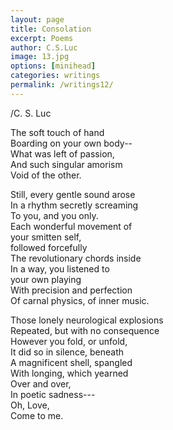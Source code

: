 ```yaml
---
layout: page
title: Consolation
excerpt: Poems
author: C.S.Luc
image: 13.jpg
options: [minihead]
categories: writings
permalink: /writings12/
---
```


/C. S. Luc

The soft touch of hand  
Boarding on your own body--  
What was left of passion,  
And such singular amorism  
Void of the other.  

Still, every gentle sound arose  
In a rhythm secretly screaming  
To you, and you only.  
Each wonderful movement of   
your smitten self,   
followed forcefully  
The revolutionary chords inside  
In a way, you listened to   
your own playing  
With precision and perfection  
Of carnal physics, of inner music.  

Those lonely neurological explosions  
Repeated, but with no consequence   
However you fold, or unfold,  
It did so in silence, beneath  
A magnificent shell, spangled   
With longing, which yearned   
Over and over,   
In poetic sadness---  
Oh, Love,  
Come to me.    

